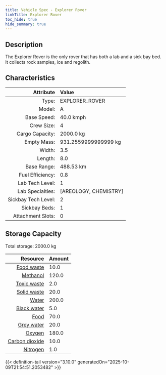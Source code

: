 ```yaml
---
title: Vehicle Spec - Explorer Rover
linkTitle: Explorer Rover
toc_hide: true
hide_summary: true
---
```

<!-- This is generated by the MarsSim HelpGenertor, do not edit. -->

## Description
The Explorer Rover is the only rover that has both a lab and a sick bay bed. &#10;&#9;&#9;&#9;It collects rock samples, ice and regolith.

## Characteristics

| Attribute      | Value |
|--------:|:------|
|Type:|EXPLORER_ROVER|
|Model:|A|
|Base Speed:|40.0 kmph|
|Crew Size:|4|
|Cargo Capacity:|2000.0 kg|
|Empty Mass:|931.2559999999999 kg|
|Width:|3.5|
|Length:|8.0|
|Base Range:|488.53 km|
|Fuel Efficiency:|0.8|
|Lab Tech Level:|1|
|Lab Specialties:|[AREOLOGY, CHEMISTRY]|
|Sickbay Tech Level:|2|
|Sickbay Beds:|1|
|Attachment Slots:|0|


## Storage Capacity

Total storage: 2000.0 kg

| Resource      | Amount |
|--------:|:------|
|[Food waste](/docs/definitions/resource/food-waste)|10.0|
|[Methanol](/docs/definitions/resource/methanol)|120.0|
|[Toxic waste](/docs/definitions/resource/toxic-waste)|2.0|
|[Solid waste](/docs/definitions/resource/solid-waste)|20.0|
|[Water](/docs/definitions/resource/water)|200.0|
|[Black water](/docs/definitions/resource/black-water)|5.0|
|[Food](/docs/definitions/resource/food)|70.0|
|[Grey water](/docs/definitions/resource/grey-water)|20.0|
|[Oxygen](/docs/definitions/resource/oxygen)|180.0|
|[Carbon dioxide](/docs/definitions/resource/carbon-dioxide)|10.0|
|[Nitrogen](/docs/definitions/resource/nitrogen)|1.0|


{{< definition-tail version="3.10.0" generatedOn="2025-10-09T21:54:51.2053482" >}}

